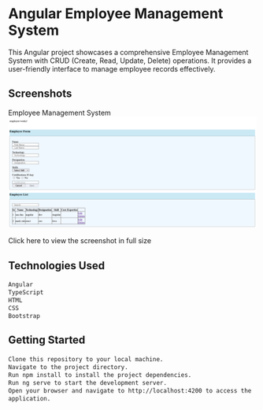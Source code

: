 # Angular Employee Management System

This Angular project showcases a comprehensive Employee Management System with CRUD (Create, Read, Update, Delete) operations. It provides a user-friendly interface to manage employee records effectively.

## Screenshots

Employee Management System
![Employee Management System](./images/screenshot.png)

Click here to view the screenshot in full size

## Technologies Used

    Angular
    TypeScript
    HTML
    CSS
    Bootstrap

## Getting Started

    Clone this repository to your local machine.
    Navigate to the project directory.
    Run npm install to install the project dependencies.
    Run ng serve to start the development server.
    Open your browser and navigate to http://localhost:4200 to access the application.

